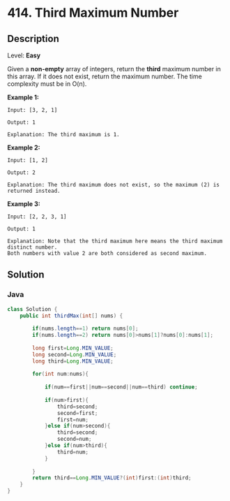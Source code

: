 # 414. Third Maximum Number

## Description  

Level: **Easy**

Given a **non-empty** array of integers, return the **third** maximum number in this array. If it does not exist, return the maximum number. The time complexity must be in O(n).

**Example 1:**

```
Input: [3, 2, 1]

Output: 1

Explanation: The third maximum is 1.
```

**Example 2:**

```
Input: [1, 2]

Output: 2

Explanation: The third maximum does not exist, so the maximum (2) is returned instead.
```

**Example 3:**

```
Input: [2, 2, 3, 1]

Output: 1

Explanation: Note that the third maximum here means the third maximum distinct number.
Both numbers with value 2 are both considered as second maximum.
```

## Solution

### Java

```java
class Solution {
    public int thirdMax(int[] nums) {
        
        if(nums.length==1) return nums[0];
        if(nums.length==2) return nums[0]>nums[1]?nums[0]:nums[1];
        
        long first=Long.MIN_VALUE;
        long second=Long.MIN_VALUE;
        long third=Long.MIN_VALUE;
        
        for(int num:nums){
            
            if(num==first||num==second||num==third) continue;
            
            if(num>first){
                third=second;
                second=first;
                first=num;
            }else if(num>second){
                third=second;
                second=num;
            }else if(num>third){
                third=num;                
            }
            
        }
        return third==Long.MIN_VALUE?(int)first:(int)third;
    }
}
```